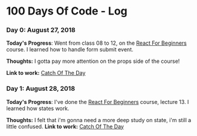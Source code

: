 # 100 Days Of Code - Log

### Day 0: August 27, 2018

**Today's Progress**: Went from class 08 to 12, on the [React For Beginners](ReactForBeginners.com) course. I learned how to handle form submit event.

**Thoughts:** I gotta pay more attention on the props side of the course!

**Link to work:** [Catch Of The Day](https://github.com/pedrecal/catch-of-the-day)

### Day 1: August 28, 2018

**Today's Progress**: I've done the [React For Beginners](ReactForBeginners.com) course, lecture 13. I learned how states work.

**Thoughts:** I felt that i'm gonna need a more deep study on state, i'm still a little confused.
**Link to work:** [Catch Of The Day](https://github.com/pedrecal/catch-of-the-day)
